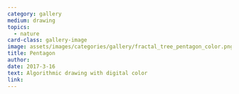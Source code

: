 ```yaml
---
category: gallery
medium: drawing
topics:
  - nature
card-class: gallery-image
image: assets/images/categories/gallery/fractal_tree_pentagon_color.png
title: Pentagon
author:
date: 2017-3-16
text: Algorithmic drawing with digital color
link:
---
```

